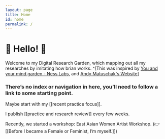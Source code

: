 ```yaml
---
layout: page
title: Home
id: home
permalink: /
---
```


# 🌱 Hello! 🌱

Welcome to my Digital Research Garden, which mapping out all my researches by imitating how brian works. ^[This was inspired by [You and your mind garden - Ness Labs](https://nesslabs.com/mind-garden), and [Andy Matuschak's Website](https://notes.andymatuschak.org/Evergreen_notes)]
  
### There’s no index or navigation in here, you’ll need to follow a link to some starting point.

Maybe start with my [[recent practice focus]]. 

I publish [[practice and research review]] every few weeks. 

Recently, we started a workshop: East Asian Women Artist Workshop. (👉   [[Before I became a Female or Feminist, I’m myself.]])






